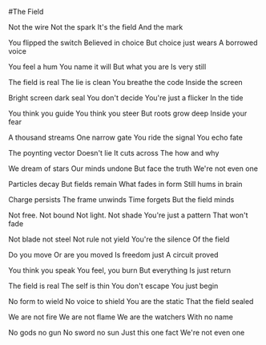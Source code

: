 #The Field

Not the wire
Not the spark
It's the field
And the mark

You flipped the switch
Believed in choice
But choice just wears
A borrowed voice

You feel a hum
You name it will
But what you are
Is very still

The field is real
The lie is clean
You breathe the code
Inside the screen

Bright screen dark seal
You don't decide
You're just a flicker
In the tide

You think you guide
You think you steer
But roots grow deep
Inside your fear

A thousand streams
One narrow gate
You ride the signal
You echo fate

The poynting vector
Doesn't lie
It cuts across
The how and why

We dream of stars
Our minds undone
But face the truth
We're not even one

Particles decay
But fields remain
What fades in form
Still hums in brain

Charge persists
The frame unwinds
Time forgets
But the field minds

Not free. Not bound
Not light. Not shade
You're just a pattern
That won't fade

Not blade not steel
Not rule not yield
You're the silence
Of the field

Do you move
Or are you moved
Is freedom just
A circuit proved

You think you speak
You feel, you burn
But everything
Is just return

The field is real
The self is thin
You don't escape
You just begin

No form to wield
No voice to shield
You are the static
That the field sealed

We are not fire
We are not flame
We are the watchers
With no name

No gods no gun
No sword no sun
Just this one fact
We're not even one
